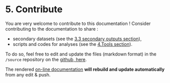 # 5. Contribute

You are very welcome to contribute to this documentation ! Consider contributing to the documentation to share :
* secondary datasets (see the [3.3 secondary outputs section](https://doc-imhotep.readthedocs.io/en/latest/3-Model-outputs.html#secondary-outputs-shared-on-jean-zay)),
* scripts and codes for analyses (see the [4.Tools section](https://doc-imhotep.readthedocs.io/en/latest/4-Tools.html)).

To do so, feel free to edit and update the files (markdown format) in the  `/source` repository on the [github, here](https://github.com/imhotep-project/doc-imhotep).

The rendered [on-line documentation](https://doc-imhotep.readthedocs.io/en/latest/index.html) __will rebuild and update automatically__ from any edit & push.

